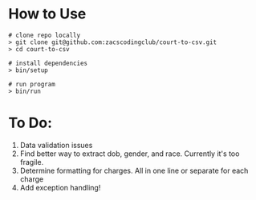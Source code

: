 # How to Use
```
# clone repo locally
> git clone git@github.com:zacscodingclub/court-to-csv.git
> cd court-to-csv

# install dependencies
> bin/setup

# run program
> bin/run

```

# To Do:
1. Data validation issues
  1. Find better way to extract dob, gender, and race.  Currently it's too fragile.
2. Determine formatting for charges.  All in one line or separate for each charge
3. Add exception handling!
